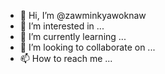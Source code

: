 - 👋 Hi, I’m @zawminkyawoknaw
- 👀 I’m interested in ...
- 🌱 I’m currently learning ...
- 💞️ I’m looking to collaborate on ...
- 📫 How to reach me ...

<!---
zawminkyawoknaw/zawminkyawoknaw is a ✨ special ✨ repository because its `README.md` (this file) appears on your GitHub profile.
You can click the Preview link to take a look at your changes.
--->
